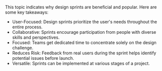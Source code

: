 This topic indicates why design sprints are beneficial and popular.  Here are some key takeaways:
+ User-Focused: Design sprints prioritize the user's needs throughout the entire process.
+ Collaborative: Sprints encourage participation from people with diverse skills and perspectives.
+ Focused: Teams get dedicated time to concentrate solely on the design challenge.
+ Reduces Risk: Feedback from real users during the sprint helps identify potential issues before launch.
+ Versatile: Sprints can be implemented at various stages of a project.
